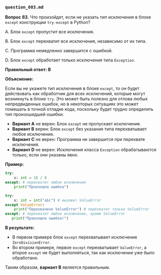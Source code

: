 ### `question_083.md`

**Вопрос 83.** Что произойдет, если не указать тип исключения в блоке `except` конструкции `try-except` в Python?

A. Блок `except` пропустит все исключения. 

B. Блок `except` перехватит все исключения, независимо от их типа. 
 
C. Программа немедленно завершится с ошибкой. 
 
D. Блок `except` обработает только исключения типа `Exception`. 


**Правильный ответ: B**

**Объяснение:**

Если вы не укажете тип исключения в блоке `except`, то он будет действовать как обработчик для всех исключений, которые могут возникнуть в блоке `try`. Это может быть полезно для отлова любых непредвиденных ошибок, но в некоторых ситуациях это может помешать в точной отладке кода, поскольку будет трудно определить тип произошедшей ошибки.

*   **Вариант A** не верен: Блок `except` не пропускает исключения.
*   **Вариант B** верен: Блок `except` без указания типа перехватывает любое исключение.
*   **Вариант C** не верен: Программа не завершится при перехвате исключения.
*   **Вариант D** не верен: Исключения класса `Exception` обрабатываются только, если они указаны явно.

**Пример:**

```python
try:
    x: int = 10 / 0
except: # перехватит любое исключение
    print("Произошла ошибка")

try:
    x: int = int("abc") # вызовет ValueError
except ValueError:
    print("Перехвачено ValueError") # перехватит только ValueError
except: # перехватит любое исключение, кроме ValueError
   print("Произошла ошибка!")
```

**В результате:**

*   В первом примере блок `except` перехватывает исключение `ZeroDivisionError`.
*   Во втором примере, первое `except` перехватывает `ValueError`, а второе `except`  не будет выполняться, так как исключение уже было обработано.

Таким образом, **вариант B** является правильным.
